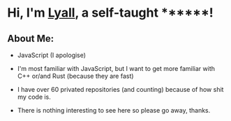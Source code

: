 # Hi, I'm [Lyall](https://discord.com/users/492729974026141697), a self-taught ******!

## About Me:

* JavaScript (I apologise)

* I'm most familiar with JavaScript, but I want to get more familiar with C++ or/and Rust (because they are fast)

* I have over 60 privated repositories (and counting) because of how shit my code is.

* There is nothing interesting to see here so please go away, thanks.
